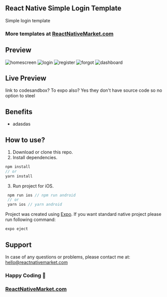 ## React Native Simple Login Template

Simple login template 

### More templates at [ReactNativeMarket.com](http://reactnativemarket.com/)

## Preview
![homescreen](https://raw.githubusercontent.com/venits/react-native-market/master/assets/simple-login-template/homescreen.png)
![login](https://raw.githubusercontent.com/venits/react-native-market/master/assets/simple-login-template/login.png)
![register](https://raw.githubusercontent.com/venits/react-native-market/master/assets/simple-login-template/register.png)
![forgot](https://raw.githubusercontent.com/venits/react-native-market/master/assets/simple-login-template/forgot.png)
![dashboard](https://raw.githubusercontent.com/venits/react-native-market/master/assets/simple-login-template/dashboard.png)
## Live Preview

link to codesandbox?
To expo also? Yes they don't have source code so no option to steel

## Benefits
- adasdas

## How to use?

1. Download or clone this repo.
2. Install dependencies.
```js
npm install
// or
yarn install
```

3. Run project for iOS.
```js
 npm run ios // npm run android
 // or 
 yarn ios // yarn android
```

Project was created using [Expo](https://expo.io/). If you want standard native project please run following command:
```js
expo eject
```


## Support

In case of any questions or problems, please contact me at:  [hello@reactnativemarket.com](mailto:hello@reactnativemarket.com)

### Happy Coding  💖

### [ReactNativeMarket.com](http://reactnativemarket.com/)
